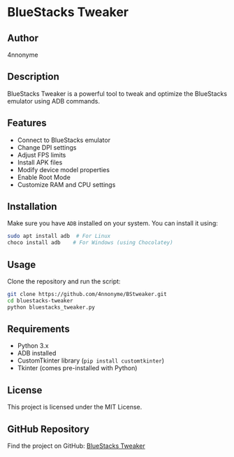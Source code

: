 # BlueStacks Tweaker

## Author
4nnonyme

## Description
BlueStacks Tweaker is a powerful tool to tweak and optimize the BlueStacks emulator using ADB commands.

## Features
- Connect to BlueStacks emulator
- Change DPI settings
- Adjust FPS limits
- Install APK files
- Modify device model properties
- Enable Root Mode
- Customize RAM and CPU settings

## Installation
Make sure you have `ADB` installed on your system. You can install it using:

```bash
sudo apt install adb  # For Linux
choco install adb    # For Windows (using Chocolatey)
```

## Usage
Clone the repository and run the script:

```bash
git clone https://github.com/4nnonyme/BStweaker.git
cd bluestacks-tweaker
python bluestacks_tweaker.py
```

## Requirements
- Python 3.x
- ADB installed
- CustomTkinter library (`pip install customtkinter`)
- Tkinter (comes pre-installed with Python)

## License
This project is licensed under the MIT License.

## GitHub Repository
Find the project on GitHub: [BlueStacks Tweaker](https://github.com/4nnonyme/BStweaker)
